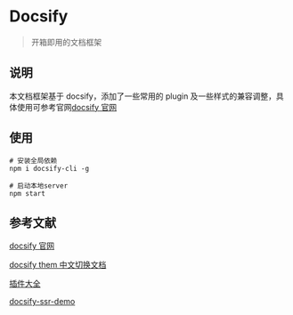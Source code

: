 # Docsify

> 开箱即用的文档框架

## 说明

本文档框架基于 docsify，添加了一些常用的 plugin 及一些样式的兼容调整，具体使用可参考官网[docsify 官网](https://docsify.js.org/#/)

## 使用

``` shell
# 安装全局依赖
npm i docsify-cli -g

# 启动本地server
npm start
```

## 参考文献

[docsify 官网](https://docsify.js.org/#/)

[docsify them 中文切换文档](https://sushantrahate.github.io/docsify-darkly-theme/#/)

[插件大全](https://www.itrma.com/75.html)

[docsify-ssr-demo](https://github.com/docsifyjs/docsify-ssr-demo/blob/master/package.json)
